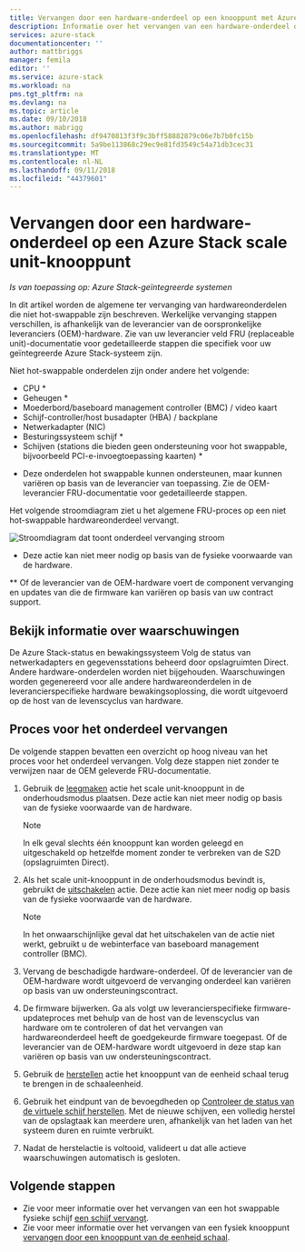 ```yaml
---
title: Vervangen door een hardware-onderdeel op een knooppunt met Azure Stack scale unit | Microsoft Docs
description: Informatie over het vervangen van een hardware-onderdeel op een geïntegreerde Azure Stack-systeem.
services: azure-stack
documentationcenter: ''
author: mattbriggs
manager: femila
editor: ''
ms.service: azure-stack
ms.workload: na
pms.tgt_pltfrm: na
ms.devlang: na
ms.topic: article
ms.date: 09/10/2018
ms.author: mabrigg
ms.openlocfilehash: df9470813f3f9c3bff58882879c06e7b7b0fc15b
ms.sourcegitcommit: 5a9be113868c29ec9e81fd3549c54a71db3cec31
ms.translationtype: MT
ms.contentlocale: nl-NL
ms.lasthandoff: 09/11/2018
ms.locfileid: "44379601"
---
```

# <a name="replace-a-hardware-component-on-an-azure-stack-scale-unit-node"></a>Vervangen door een hardware-onderdeel op een Azure Stack scale unit-knooppunt

*Is van toepassing op: Azure Stack-geïntegreerde systemen*

In dit artikel worden de algemene ter vervanging van hardwareonderdelen die niet hot-swappable zijn beschreven. Werkelijke vervanging stappen verschillen, is afhankelijk van de leverancier van de oorspronkelijke leveranciers (OEM)-hardware. Zie van uw leverancier veld FRU (replaceable unit)-documentatie voor gedetailleerde stappen die specifiek voor uw geïntegreerde Azure Stack-systeem zijn.

Niet hot-swappable onderdelen zijn onder andere het volgende:

- CPU *
- Geheugen *
- Moederbord/baseboard management controller (BMC) / video kaart
- Schijf-controller/host busadapter (HBA) / backplane
- Netwerkadapter (NIC)
- Besturingssysteem schijf *
- Schijven (stations die bieden geen ondersteuning voor hot swappable, bijvoorbeeld PCI-e-invoegtoepassing kaarten) *

* Deze onderdelen hot swappable kunnen ondersteunen, maar kunnen variëren op basis van de leverancier van toepassing. Zie de OEM-leverancier FRU-documentatie voor gedetailleerde stappen.

Het volgende stroomdiagram ziet u het algemene FRU-proces op een niet hot-swappable hardwareonderdeel vervangt.

![Stroomdiagram dat toont onderdeel vervanging stroom](media/azure-stack-replace-component/replacecomponentflow.PNG)

* Deze actie kan niet meer nodig op basis van de fysieke voorwaarde van de hardware.

** Of de leverancier van de OEM-hardware voert de component vervanging en updates van die de firmware kan variëren op basis van uw contract support.

## <a name="review-alert-information"></a>Bekijk informatie over waarschuwingen

De Azure Stack-status en bewakingssysteem Volg de status van netwerkadapters en gegevensstations beheerd door opslagruimten Direct. Andere hardware-onderdelen worden niet bijgehouden. Waarschuwingen worden gegenereerd voor alle andere hardwareonderdelen in de leverancierspecifieke hardware bewakingsoplossing, die wordt uitgevoerd op de host van de levenscyclus van hardware.  

## <a name="component-replacement-process"></a>Proces voor het onderdeel vervangen

De volgende stappen bevatten een overzicht op hoog niveau van het proces voor het onderdeel vervangen. Volg deze stappen niet zonder te verwijzen naar de OEM geleverde FRU-documentatie.

1. Gebruik de [leegmaken](azure-stack-node-actions.md#scale-unit-node-actions) actie het scale unit-knooppunt in de onderhoudsmodus plaatsen. Deze actie kan niet meer nodig op basis van de fysieke voorwaarde van de hardware.

   > [!NOTE]
   > In elk geval slechts één knooppunt kan worden geleegd en uitgeschakeld op hetzelfde moment zonder te verbreken van de S2D (opslagruimten Direct).

2. Als het scale unit-knooppunt in de onderhoudsmodus bevindt is, gebruikt de [uitschakelen](azure-stack-node-actions.md#scale-unit-node-actions) actie. Deze actie kan niet meer nodig op basis van de fysieke voorwaarde van de hardware.

   > [!NOTE]
   > In het onwaarschijnlijke geval dat het uitschakelen van de actie niet werkt, gebruikt u de webinterface van baseboard management controller (BMC).

3. Vervang de beschadigde hardware-onderdeel. Of de leverancier van de OEM-hardware wordt uitgevoerd de vervanging onderdeel kan variëren op basis van uw ondersteuningscontract.  
4. De firmware bijwerken. Ga als volgt uw leverancierspecifieke firmware-updateproces met behulp van de host van de levenscyclus van hardware om te controleren of dat het vervangen van hardwareonderdeel heeft de goedgekeurde firmware toegepast. Of de leverancier van de OEM-hardware wordt uitgevoerd in deze stap kan variëren op basis van uw ondersteuningscontract.  
5. Gebruik de [herstellen](azure-stack-node-actions.md#scale-unit-node-actions) actie het knooppunt van de eenheid schaal terug te brengen in de schaaleenheid.
6. Gebruik het eindpunt van de bevoegdheden op [Controleer de status van de virtuele schijf herstellen](azure-stack-replace-disk.md#check-the-status-of-virtual-disk-repair). Met de nieuwe schijven, een volledig herstel van de opslagtaak kan meerdere uren, afhankelijk van het laden van het systeem duren en ruimte verbruikt.
7. Nadat de herstelactie is voltooid, valideert u dat alle actieve waarschuwingen automatisch is gesloten.

## <a name="next-steps"></a>Volgende stappen

- Zie voor meer informatie over het vervangen van een hot swappable fysieke schijf [een schijf vervangt](azure-stack-replace-disk.md).
- Zie voor meer informatie over het vervangen van een fysiek knooppunt [vervangen door een knooppunt van de eenheid schaal](azure-stack-replace-node.md).
